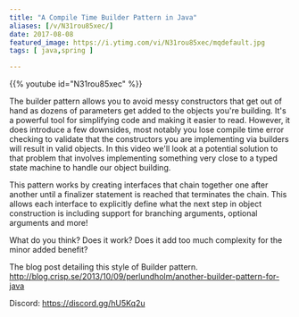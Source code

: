 ```yaml
---
title: "A Compile Time Builder Pattern in Java"
aliases: [/v/N31rou85xec/]
date: 2017-08-08
featured_image: https://i.ytimg.com/vi/N31rou85xec/mqdefault.jpg
tags: [ java,spring ]

---
```


{{% youtube id="N31rou85xec" %}}

The builder pattern allows you to avoid messy constructors that get out of hand as dozens of parameters get added to the objects you're building. It's a powerful tool for simplifying code and making it easier to read. However, it does introduce a few downsides, most notably you lose compile time error checking to validate that the constructors you are implementing via builders will result in valid objects. In this video we'll look at a potential solution to that problem that involves implementing something very close to a typed state machine to handle our object building.

This pattern works by creating interfaces that chain together one after another until a finalizer statement is reached that terminates the chain. This allows each interface to explicitly define what the next step in object construction is including support for branching arguments, optional arguments and more!

What do you think? Does it work? Does it add too much complexity for the minor added benefit?

The blog post detailing this style of Builder pattern. http://blog.crisp.se/2013/10/09/perlundholm/another-builder-pattern-for-java

Discord: https://discord.gg/hU5Kq2u